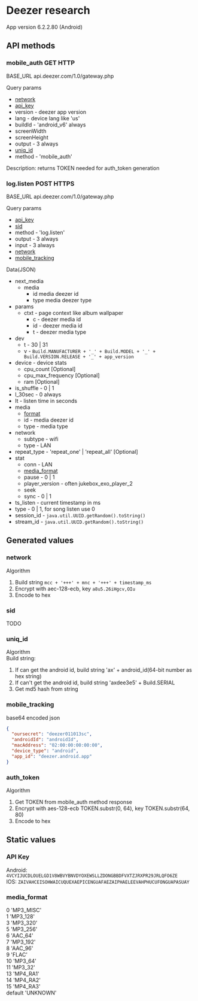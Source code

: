 # Deezer research
App version 6.2.2.80 (Android)

## API methods
### mobile_auth GET HTTP
BASE_URL
api.deezer.com/1.0/gateway.php

Query params
* [network](#network)
* [api_key](#API-key)
* version - deezer app version
* lang - device lang like 'us'
* buildId - 'android_v6' always
* screenWidth
* screenHeight
* output - 3 always
* [uniq_id](#uniq_id)
* method - 'mobile_auth'

Description: returns TOKEN needed for auth_token generation

### log.listen POST HTTPS
BASE_URL
api.deezer.com/1.0/gateway.php

Query params
* [api_key](#API-key)
* [sid](#sid)
* method - 'log.listen'
* output - 3 always
* input - 3 always
* [network](#network)
* [mobile_tracking](#mobile_tracking)

Data(JSON)
* next_media
    * media
        * id media deezer id
        * type media deezer type
* params
    * ctxt - page context like album wallpaper
        * c - deezer media id
        * id - deezer media id
        * t - deezer media type
* dev
    * t - 30 | 31
    * v - `Build.MANUFACTURER + '_' + Build.MODEL + '_' + Build.VERSION.RELEASE + '_' + app_version`
* device - device stats
    * cpu_count [Optional]
    * cpu_max_frequency [Optional]
    * ram [Optional]
* is_shuffle - 0 | 1
* l_30sec - 0 always
* lt - listen time in seconds
* media
    * [format](#media_format) 
    * id - media deezer id
    * type - media type
* network
    * subtype - wifi
    * type - LAN
* repeat_type - 'repeat_one' | 'repeat_all' [Optional]
* stat
    * conn - LAN
    * [media_format](#media_format)
    * pause - 0 | 1
    * player_version - often jukebox_exo_player_2
    * seek
    * sync - 0 | 1
* ts_listen - current timestamp in ms
* type - 0 | 1, for song listen use 0
* session_id - `java.util.UUID.getRandom().toString()`
* stream_id - `java.util.UUID.getRandom().toString()`


## Generated values
### network
Algorithm
1. Build string ```mcc + '+++' + mnc + '+++' + timestamp_ms```
2. Encrypt with aec-128-ecb, key `a8u5.26iHgcv,OIu`
3. Encode to hex

### sid
TODO

### uniq_id
Algorithm  
Build string:  
1. If can get the android id, build string 'ax' + android_id(64-bit number as hex string)
2. If can't get the android id, build string 'axdee3e5' + Build.SERIAL
3. Get md5 hash from string

### mobile_tracking
base64 encoded json
```json
{
  "oursecret": "deezer011013sc",
  "androidId": "androidId",
  "macAddress": "02:00:00:00:00:00",
  "device_type": "android",
  "app_id": "deezer.android.app"
}
```

### auth_token
Algorithm
1. Get TOKEN from mobile_auth method response
2. Encrypt with aes-128-ecb TOKEN.substr(0, 64), key TOKEN.substr(64, 80)
3. Encode to hex 

## Static values
### API Key
Android: `4VCYIJUCDLOUELGD1V8WBVYBNVDYOXEWSLLZDONGBBDFVXTZJRXPR29JRLQFO6ZE`  
IOS: `ZAIVAHCEISOHWAICUQUEXAEPICENGUAFAEZAIPHAELEEVAHPHUCUFONGUAPASUAY`

### media_format
0 'MP3_MISC'  
1 'MP3_128'  
3 'MP3_320'  
5 'MP3_256'  
6 'AAC_64'  
7 'MP3_192'  
8 'AAC_96'  
9 'FLAC'  
10 'MP3_64'  
11 'MP3_32'  
13 'MP4_RA1'  
14 'MP4_RA2'  
15 'MP4_RA3'  
default 'UNKNOWN'  

